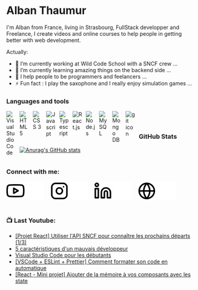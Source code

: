 # Alban Thaumur
I'm Alban from France, living in Strasbourg, FullStack developper and Freelance, I create videos and online courses to help people in getting better with web development.
<br>
<!--
**Chacky1/Chacky1** is a ✨ _special_ ✨ repository because its `README.md` (this file) appears on your GitHub profile.
-->
Actually:

- 🔭 I’m currently working at Wild Code School with a SNCF crew ...
- 🌱 I’m currently learning amazing things on the backend side ...
- 👯 I help people to be programmers and feelancers ...
- ⚡ Fun fact : I play the saxophone and I really enjoy simulation games ...



### Languages and tools
<img align="left" width="25px" src="https://cdn.jsdelivr.net/gh/devicons/devicon/icons/vscode/vscode-original.svg" style="padding-right:10px;" alt="Visual Studio Code" />
<img align="left" width="25px" src="https://cdn.jsdelivr.net/gh/devicons/devicon/icons/html5/html5-original.svg" style="padding-right:10px" alt="HTML 5" />
<img align="left" width="25px" src="https://cdn.jsdelivr.net/gh/devicons/devicon/icons/css3/css3-original.svg" style="padding-right:10px" alt="CSS 3" />
<img align="left" width="25px" src="https://cdn.jsdelivr.net/gh/devicons/devicon/icons/javascript/javascript-original.svg" style="padding-right:10px" alt="Javascript" />
<img align="left" width="25px" src="https://cdn.jsdelivr.net/gh/devicons/devicon/icons/typescript/typescript-original.svg" style="padding-right:10px" alt="Typescript" />
<img align="left" width="25px" src="https://cdn.jsdelivr.net/gh/devicons/devicon/icons/react/react-original.svg" style="padding-right:10px" alt="React.js" />
<img align="left" width="25px" src="https://cdn.jsdelivr.net/gh/devicons/devicon/icons/nodejs/nodejs-original.svg" style="padding-right:10px" alt="Node.js" />
<img align="left" width="25px" src="https://cdn.jsdelivr.net/gh/devicons/devicon/icons/mysql/mysql-original.svg" style="padding-right:10px" alt="MySQL" />
<img align="left" width="25px" src="https://cdn.jsdelivr.net/gh/devicons/devicon/icons/mongodb/mongodb-original.svg" style="padding-right:10px" alt="Mongo DB" />
<img align="left" width="25px" src="https://cdn.jsdelivr.net/gh/devicons/devicon/icons/git/git-original.svg" style="padding-right:10px" alt="git icon" />  
<br><br>


### GitHub Stats
[![Anurag's GitHub stats](https://github-readme-stats.vercel.app/api?username=Chacky1)](https://github.com/anuraghazra/github-readme-stats)  
<br>


### Connect with me:
[![img_contact](./img/youtube-light.svg)](https://www.youtube.com/channel/UCn39_SPb2Q1n-ezRqwqJmaQ#gh-light-mode-only)
[![img_contact](./img/youtube-dark.svg)](https://www.youtube.com/channel/UCn39_SPb2Q1n-ezRqwqJmaQ#gh-dark-mode-only)
&nbsp;&nbsp;
[![img_contact](./img/instagram-light.svg)](https://www.instagram.com/unlocktoncomputer#gh-light-mode-only)
[![img_contact](./img/instagram-dark.svg)](https://www.instagram.com/unlocktoncomputer#gh-dark-mode-only)
&nbsp;&nbsp;
[![img_contact](./img/linkedin-light.svg)](https://www.linkedin.com/in/alban-thaumur-5b3a4a152#gh-light-mode-only)
[![img_contact](./img/linkedin-dark.svg)](https://www.linkedin.com/in/alban-thaumur-5b3a4a152#gh-dark-mode-only)
&nbsp;&nbsp;
[![img_contact](./img/globe-light.svg)](https://www.malt.fr/profile/albanthaumur#gh-light-mode-only)
[![img_contact](./img/globe-dark.svg)](https://www.malt.fr/profile/albanthaumur#gh-dark-mode-only)
<br>
<br>


### 📺 Last Youtube:

<!-- YOUTUBE:START -->
- [[Projet React] Utiliser l'API SNCF pour connaître les prochains départs (1/3)](https://youtu.be/Mh91b0_w-0c)
- [5 caractéristiques d'un mauvais développeur](https://youtu.be/CSfP2mTD5sg)
- [Visual Studio Code pour les débutants](https://youtu.be/qKnUNjjvQ-U)
- [[VSCode + ESLint + Prettier] Comment formater son code en automatique](https://youtu.be/XDlj3fWzho4)
- [[React - Mini projet] Ajouter de la mémoire à vos composants avec les state](https://youtu.be/Nd0RyDgyyfQ)
<!-- YOUTUBE:END -->